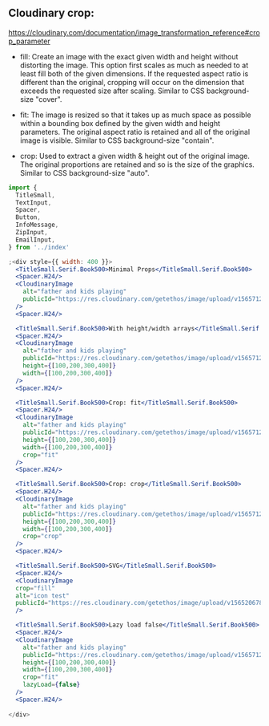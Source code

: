 
 ## Cloudinary crop:
  https://cloudinary.com/documentation/image_transformation_reference#crop_parameter

* fill: Create an image with the exact given width and height without distorting the
      image. This option first scales as much as needed to at least fill both of the
      given dimensions. If the requested aspect ratio is different than the original,
      cropping will occur on the dimension that exceeds the requested size after scaling.
      Similar to CSS background-size "cover".

* fit: The image is resized so that it takes up as much space as possible within
      a bounding box defined by the given width and height parameters. The original
      aspect ratio is retained and all of the original image is visible.
      Similar to CSS background-size "contain".

* crop: Used to extract a given width & height out of the original image. The original
      proportions are retained and so is the size of the graphics.
      Similar to CSS background-size "auto".

```jsx
import {
  TitleSmall,
  TextInput,
  Spacer,
  Button,
  InfoMessage,
  ZipInput,
  EmailInput,
} from '../index'

;<div style={{ width: 400 }}>
  <TitleSmall.Serif.Book500>Minimal Props</TitleSmall.Serif.Book500>
  <Spacer.H24/>
  <CloudinaryImage
    alt="father and kids playing"
    publicId="https://res.cloudinary.com/getethos/image/upload/v1565712179/01_NEW%20Lifestyle%20%28Rebrand%29/life-insurance-father-and-kids-playing.jpg"
  />
  <Spacer.H24/>

  <TitleSmall.Serif.Book500>With height/width arrays</TitleSmall.Serif.Book500>
  <Spacer.H24/>
  <CloudinaryImage
    alt="father and kids playing"
    publicId="https://res.cloudinary.com/getethos/image/upload/v1565712179/01_NEW%20Lifestyle%20%28Rebrand%29/life-insurance-father-and-kids-playing.jpg"
    height={[100,200,300,400]}
    width={[100,200,300,400]}
  />
  <Spacer.H24/>

  <TitleSmall.Serif.Book500>Crop: fit</TitleSmall.Serif.Book500>
  <Spacer.H24/>
  <CloudinaryImage
    alt="father and kids playing"
    publicId="https://res.cloudinary.com/getethos/image/upload/v1565712179/01_NEW%20Lifestyle%20%28Rebrand%29/life-insurance-father-and-kids-playing.jpg"
    height={[100,200,300,400]}
    width={[100,200,300,400]}
    crop="fit"
  />
  <Spacer.H24/>

  <TitleSmall.Serif.Book500>Crop: crop</TitleSmall.Serif.Book500>
  <Spacer.H24/>
  <CloudinaryImage
    alt="father and kids playing"
    publicId="https://res.cloudinary.com/getethos/image/upload/v1565712179/01_NEW%20Lifestyle%20%28Rebrand%29/life-insurance-father-and-kids-playing.jpg"
    height={[100,200,300,400]}
    width={[100,200,300,400]}
    crop="crop"
  />
  <Spacer.H24/>

  <TitleSmall.Serif.Book500>SVG</TitleSmall.Serif.Book500>
  <Spacer.H24/>
  <CloudinaryImage
  crop="fill"
  alt="icon test"
  publicId="https://res.cloudinary.com/getethos/image/upload/v1565206784/02_Icons/Icon_slot_3_Duckegg_ktjkor.svg"
  />

  <TitleSmall.Serif.Book500>Lazy load false</TitleSmall.Serif.Book500>
  <Spacer.H24/>
  <CloudinaryImage
    alt="father and kids playing"
    publicId="https://res.cloudinary.com/getethos/image/upload/v1565712179/01_NEW%20Lifestyle%20%28Rebrand%29/life-insurance-father-and-kids-playing.jpg"
    height={[100,200,300,400]}
    width={[100,200,300,400]}
    crop="fit"
    lazyLoad={false}
  />
  <Spacer.H24/>
     
</div>
```
